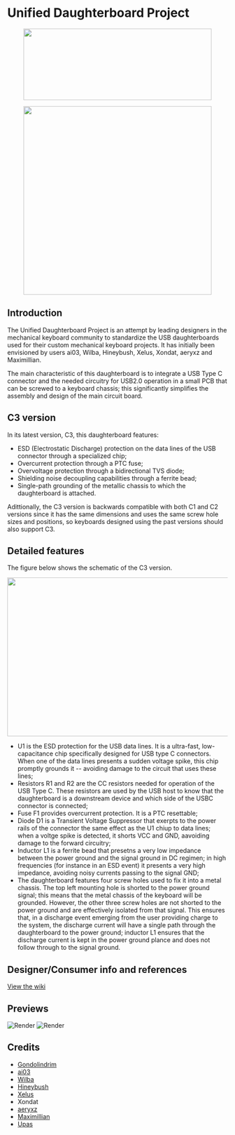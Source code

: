 # Unified Daughterboard Project

<p align="center">
  <img width="430" height="163" src="https://raw.githubusercontent.com/Gondolindrim/Unified-Daughterboard/C3/Images/unifiedName.png">
</p>
<p align="center">
  <img width="430" height="430" src="https://raw.githubusercontent.com/Gondolindrim/Unified-Daughterboard/C3/Images/starsLogo.png">
</p>

## Introduction
The Unified Daughterboard Project is an attempt by leading designers in the mechanical keyboard community to standardize the USB daughterboards used for their custom mechanical keyboard projects. It has initially been envisioned by users ai03, Wilba, Hineybush, Xelus, Xondat, aeryxz and Maximillian.

The main characteristic of this daughterboard is to integrate a USB Type C connector and the needed circuitry for USB2.0 operation in a small PCB that can be screwed to a keyboard chassis; this significantly simplifies the assembly and design of the main circuit board.

## C3 version

In its latest version, C3, this daughterboard features:

* ESD (Electrostatic Discharge) protection on the data lines of the USB connector through a specialized chip;
* Overcurrent protection through a PTC fuse;
* Overvoltage protection through a bidirectional TVS diode;
* Shielding noise decoupling capabilities through a ferrite bead;
* Single-path grounding of the metallic chassis to which the daughterboard is attached.

Adittionally, the C3 version is backwards compatible with both C1 and C2 versions since it has the same dimensions and uses the same screw hole sizes and positions, so keyboards designed using the past versions should also support C3.

## Detailed features

The figure below shows the schematic of the C3 version.

<p align="center">
  <img width="713" height="362" src="https://raw.githubusercontent.com/Gondolindrim/Unified-Daughterboard/C3/Images/C3-schematic.png">
</p>

* U1 is the ESD protection for the USB data lines. It is a ultra-fast, low-capacitance chip specifically designed for USB type C connectors. When one of the data lines presents a sudden voltage spike, this chip promptly grounds it -- avoiding damage to the circuit that uses these lines;
* Resistors R1 and R2 are the CC resistors needed for operation of the USB Type C. These resistors are used by the USB host to know that the daughterboard is a downstream device and which side of the USBC connector is connected;
* Fuse F1 provides overcurrent protection. It is a PTC resettable;
* Diode D1 is a Transient Voltage Suppressor that exerpts to the power rails of the connector the same effect as the U1 chiup to data lines; when a voltge spike is detected, it shorts VCC and GND, aavoiding damage to the forward circuitry;
* Inductor L1 is a ferrite bead that presetns a very low impedance between the power ground and the signal ground in DC regimen; in high frequencies (for instance in an ESD event) it presents a very high impedance, avoiding noisy currents passing to the signal GND;
* The daughterboard features four screw holes used to fix it into a metal chassis. The top left mounting hole is shorted to the power ground signal; this means that the metal chassis of the keyboard will be grounded. However, the other three screw holes are not shorted to the power ground and are effectively isolated from that signal. This ensures that, in a discharge event emerging from the user providing charge to the system, the discharge current will have a single path through the daughterboard to the power ground; inductor L1 ensures that the discharge current is kept in the power ground plance and does not follow through to the signal ground.


## Designer/Consumer info and references
[View the wiki](https://github.com/ai03-2725/Unified-Daughterboard/wiki)

## Previews
![Render](https://raw.githubusercontent.com/Gondolindrim/Unified-Daughterboard/C3/Images/Daughterboard-C3-Top.png)
![Render](https://raw.githubusercontent.com/Gondolindrim/Unified-Daughterboard/C3/Images/Daughterboard-C3-Bottom.png)

## Credits
* [Gondolindrim](http://github.com/Gondolindrim)
* [ai03](http://github.com/ai03-2725)
* [Wilba](https://github.com/Wilba6582)
* [Hineybush](http://github.com/hineybush)
* [Xelus](http://github.com/Xelus22)
* Xondat
* [aeryxz](https://github.com/aeryxz)
* [Maximillian](https://github.com/Maximillian)
* [Upas](http://github.com/awkannan)
